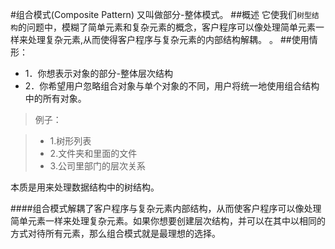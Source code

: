 #组合模式(Composite Pattern)
又叫做部分-整体模式。
##概述
它使我们`树型结构`的问题中，模糊了简单元素和复杂元素的概念，客户程序可以像处理简单元素一样来处理复杂元素,从而使得客户程序与复杂元素的内部结构解耦。 。
##使用情形：
* 1．你想表示对象的部分-整体层次结构
* 2．你希望用户忽略组合对象与单个对象的不同，用户将统一地使用组合结构中的所有对象。
>例子：

>* 1.树形列表
>* 2.文件夹和里面的文件
>* 3.公司里部门的层次关系

本质是用来处理数据结构中的树结构。



####组合模式解耦了客户程序与复杂元素内部结构，从而使客户程序可以像处理简单元素一样来处理复杂元素。如果你想要创建层次结构，并可以在其中以相同的方式对待所有元素，那么组合模式就是最理想的选择。


